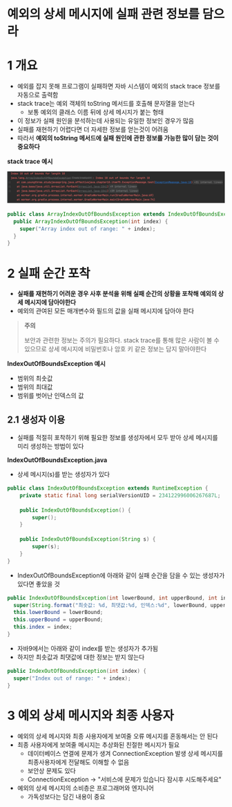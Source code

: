 # 예외의 상세 메시지에 실패 관련 정보를 담으라



# 1 개요

* 예외를 잡지 못해 프로그램이 실패하면 자바 시스템이 예외의 stack trace 정보를 자동으로 출력함
* stack trace는 예외 객체의 toString 메서드를 호출해 문자열을 얻는다
  * 보통 예외의 클래스 이름 뒤에 상세 메시지가 붙는 형태
* 이 정보가 실패 원인을 분석하는데 사용되는 유일한 정보인 경우가 많음
* 실패를 재현하기 어렵다면 더 자세한 정보를 얻는것이 어려움
* 따라서 **예외의 toString 메서드에 실패 원인에 관한 정보를 가능한 많이 담는 것이 중요하다**



**stack trace 예시**

![image-20220622091439840](./images/1.png)

```java
public class ArrayIndexOutOfBoundsException extends IndexOutOfBoundsException {
  public ArrayIndexOutOfBoundsException(int index) {
    super("Array index out of range: " + index);
  }
}
```



# 2 실패 순간 포착

* **실패를 재현하기 어려운 경우 사후 분석을 위해 실패 순간의 상황을 포착해 예외의 상세 메시지에 담아야한다**
* 예외의 관여된 모든 매개변수와 필드의 값을 실패 메시지에 담아야 한다



> **주의**
>
> 보안과 관련한 정보는 주의가 필요하다. stack trace를 통해 많은 사람이 볼 수 있으므로 상세 메시지에 비밀번호나 암호 키 같은 정보는 담지 말아야한다



**IndexOutOfBoundsException 예시**

* 범위의 최솟값
* 범위의 최대값
* 범위를 벗어난 인덱스의 값



## 2.1 생성자 이용

* 실패를 적절히 포착하기 위해 필요한 정보를 생성자에서 모두 받아 상세 메시지를 미리 생성하는 방법이 있다



**IndexOutOfBoundsException.java**

* 상세 메시지(s)를 받는 생성자가 있다

```java
public class IndexOutOfBoundsException extends RuntimeException {
    private static final long serialVersionUID = 234122996006267687L;

    public IndexOutOfBoundsException() {
        super();
    }

    public IndexOutOfBoundsException(String s) {
        super(s);
    }
}
```

* IndexOutOfBoundsException에 아래와 같이 실패 순간을 담을 수 있는 생성자가 있다면 좋았을 것

```java
public IndexOutOfBoundsException(int lowerBound, int upperBound, int index){
  super(String.format("최솟값: %d, 최댓값:%d, 인덱스:%d", lowerBound, upperBound, index));
  this.lowerBound = lowerBound;
  this.upperBound = upperBound;
  this.index = index;
}
```

* 자바9에서는 아래와 같이 index를 받는 생성자가 추가됨
* 하지만 최솟값과 최댓값에 대한 정보는 받지 않는다

```java
public IndexOutOfBoundsException(int index) {
  super("Index out of range: " + index);
}
```



# 3 예외 상세 메시지와 최종 사용자

* 예외의 상세 메시지와 최종 사용자에게 보여줄 오류 메시지를 혼동해서는 안 된다
* 최종 사용자에게 보여줄 메시지는 추상화된 친절한 메시지가 필요
  * 데이터베이스 연결에 문제가 생겨 ConnectionException 발생 상세 메시지를 최종사용자에게 전달해도 이해할 수 없음
  * 보안상 문제도 있다
  * ConnectionException -> "서비스에 문제가 있습니다 잠시후 시도해주세요"
* 예외의 상세 메시지의 소비층은 프로그래머와 엔지니어
  * 가독성보다는 담긴 내용이 중요